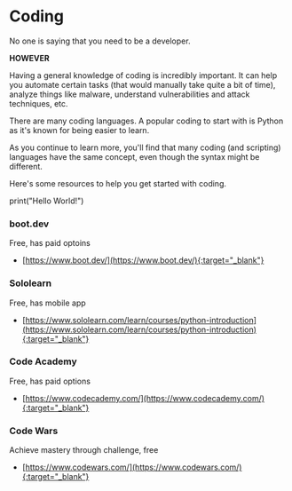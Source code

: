 # Coding
No one is saying that you need to be a developer.

**HOWEVER**

Having a general knowledge of coding is incredibly important.  It can help you automate certain tasks (that would manually take quite a bit of time), analyze things like malware, understand vulnerabilities and attack techniques, etc.

There are many coding languages.  A popular coding to start with is Python as it's known for being easier to learn.

As you continue to learn more, you'll find that many coding (and scripting) languages have the same concept, even though the syntax might be different.

Here's some resources to help you get started with coding.

print("Hello World!")

### **boot.dev**
Free, has paid optoins
- [https://www.boot.dev/](https://www.boot.dev/){:target="_blank"}

### **Sololearn**
Free, has mobile app
- [https://www.sololearn.com/learn/courses/python-introduction](https://www.sololearn.com/learn/courses/python-introduction){:target="_blank"}

### **Code Academy**
Free, has paid options
- [https://www.codecademy.com/](https://www.codecademy.com/){:target="_blank"}

### **Code Wars**
Achieve mastery through challenge, free
- [https://www.codewars.com/](https://www.codewars.com/){:target="_blank"}